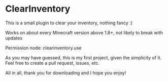 # ClearInventory
This is a small plugin to clear your inventory, nothing fancy :)

Works on about every Minecraft version above 1.8+, not likely to break with updates

Permission node: clearinventory.use

As you may have guessed, this is my first project, given the simplicity of it. Feel free to create a pull request, issues, etc. 

All in all, thank you for downloading and I hope you enjoy!
